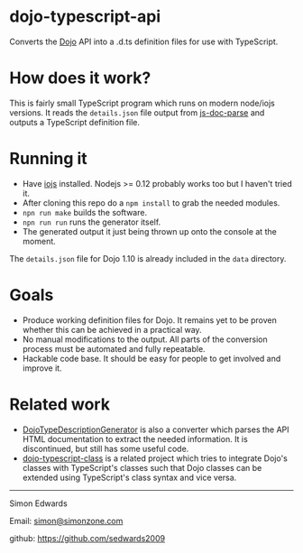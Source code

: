 # dojo-typescript-api
Converts the [Dojo](http://dojotoolkit.org/) API into a .d.ts definition files for use with TypeScript.

# How does it work?
This is fairly small TypeScript program which runs on modern node/iojs versions. It reads the `details.json` file output from [js-doc-parse](https://github.com/wkeese/js-doc-parse) and outputs a TypeScript definition file.

# Running it

* Have [iojs](https://iojs.org) installed. Nodejs >= 0.12 probably works too but I haven't tried it.
* After cloning this repo do a `npm install` to grab the needed modules.
* `npn run make` builds the software.
* `npn run run` runs the generator itself.
* The generated output it just being thrown up onto the console at the moment.

The `details.json` file for Dojo 1.10 is already included in the `data` directory.

# Goals
* Produce working definition files for Dojo. It remains yet to be proven whether this can be achieved in a practical way.
* No manual modifications to the output. All parts of the conversion process must be automated and fully repeatable.
* Hackable code base. It should be easy for people to get involved and improve it.

# Related work
* [DojoTypeDescriptionGenerator](https://github.com/vansimke/DojoTypeDescriptionGenerator) is also a converter which parses the API HTML documentation to extract the needed information. It is discontinued, but still has some useful code.
* [dojo-typescript-class](https://github.com/sedwards2009/dojo-typescript-class) is a related project which tries to integrate Dojo's classes with TypeScript's classes such that Dojo classes can be extended using TypeScript's class syntax and vice versa.

----
Simon Edwards

Email: simon@simonzone.com

github: https://github.com/sedwards2009
